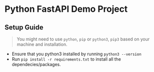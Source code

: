 # Python FastAPI Demo Project

## Setup Guide

> You might need to use `python`, `pip` or `python3`, `pip3` based on your machine and installation.

- Ensure that you python3 installed by running `python3 --version`
- Run `pip install -r requirements.txt` to install all the dependecies/packages.



